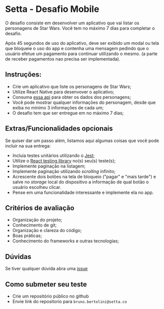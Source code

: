 # Setta - Desafio Mobile

O desafio consiste em desenvolver um aplicativo que vai listar os personagens de Star Wars. Você tem no máximo 7 dias para completar o desafio.

Após 45 segundos de uso do aplicativo, deve ser exibido um modal ou tela que bloqueie o uso do app e contenha uma mensagem pedindo que o usuário efetue um pagamento para continuar utilizando o mesmo. (a parte de receber pagamentos nao precisa ser implementada).

## Instruções:

- Crie um aplicativo que liste os personagens de Star Wars;
- Utilize React Native para desenvover o aplicativo;
- Consuma [essa api](https://swapi.dev/) para obter os dados dos personagens;
- Você pode mostrar qualquer informações do personagem, desde que exiba no mínimo 3 informações de cada um;
- O desafio tem que ser entregue em no máximo 7 dias;

## Extras/Funcionalidades opcionais

Se quiser dar um passo além, listamos aqui algumas coisas que você pode incluir na sua entrega:

- Incluia testes unitários utilizando o [Jest](https://jestjs.io/pt-BR/);
- Utilize o [React testing library](https://github.com/callstack/react-native-testing-library) no(s) seu(s) teste(s);
- Implemente paginação na listagem;
- Implemente paginação utilizando _scrolling_ infinito;
- Acrescente dois botões na tela de bloqueio ("pagar" e "mais tarde") e salve  no _storage_ local do dispositivo a informação de qual botão o usuário escolheu clicar.
- Pense em uma funcionalidade interessante e implemente ela no app.

## Critérios de avaliação

- Organização do projeto;
- Conhecimento de git;
- Organização e clareza do código;
- Boas práticas;
- Conhecimento do frameworks e outras tecnologias;

## Dúvidas

Se tiver qualquer dúvida abra uma [issue](https://github.com/setta-labs/challenges/issues)

## Como submeter seu teste

- Crie um repositório público no github
- Envie link do repositorio para `bruno.bertolini@setta.co`
